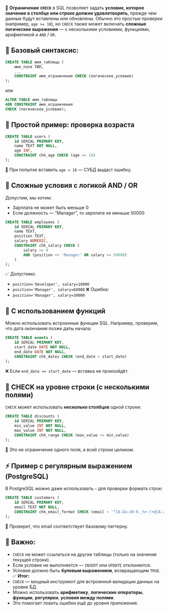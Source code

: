 🔸 **Ограничение `CHECK`** в SQL позволяет задать **условие, которое значение в столбце или строке должно удовлетворять**, прежде чем данные будут вставлены или обновлены.
Обычно это простые проверки (например, `age >= 18`), но `CHECK` также может включать **сложные логические выражения** — с несколькими условиями, функциями, арифметикой и `AND` / `OR`.
## 📌 **Базовый синтаксис:**
```sql
CREATE TABLE имя_таблицы (
    имя_поля ТИП,
    ...
    CONSTRAINT имя_ограничения CHECK (логическое_условие)
);
```
или
```sql
ALTER TABLE имя_таблицы
ADD CONSTRAINT имя_ограничения
CHECK (логическое_условие);
```
## 🧾 **Простой пример: проверка возраста**
```sql
CREATE TABLE users (
    id SERIAL PRIMARY KEY,
    name TEXT NOT NULL,
    age INT,
    CONSTRAINT chk_age CHECK (age >= 18)
);
```
📎 При попытке вставить `age = 16` — СУБД выдаст ошибку.
## 🧠 **Сложные условия с логикой AND / OR**
Допустим, мы хотим:
- Зарплата не может быть меньше 0
- Если должность — “Manager”, то зарплата не меньше 50000
```sql
CREATE TABLE employees (
    id SERIAL PRIMARY KEY,
    name TEXT,
    position TEXT,
    salary NUMERIC,
    CONSTRAINT chk_salary CHECK (
        salary >= 0
        AND (position <> 'Manager' OR salary >= 50000)
    )
);
```
✅ Допустимо:
- `position='Developer', salary=10000`
- `position='Manager', salary=60000`
❌ Ошибка:
- `position='Manager', salary=30000`
## 🧮 **С использованием функций**
Можно использовать встроенные функции SQL. Например, проверим, что дата окончания позже даты начала:
```sql
CREATE TABLE events (
    id SERIAL PRIMARY KEY,
    start_date DATE NOT NULL,
    end_date DATE NOT NULL,
    CONSTRAINT chk_dates CHECK (end_date > start_date)
);
```
❌ Если `end_date <= start_date` — вставка не произойдёт.
## 🧭 **CHECK на уровне строки (с несколькими полями)**
`CHECK` может использовать **несколько столбцов** одной строки:
```sql
CREATE TABLE discounts (
    id SERIAL PRIMARY KEY,
    min_value INT NOT NULL,
    max_value INT NOT NULL,
    CONSTRAINT chk_range CHECK (max_value >= min_value)
);
```
📎 Это не ограничение одного поля, а всей строки целиком.
## ⚡ **Пример с регулярным выражением (PostgreSQL)**
В PostgreSQL можно даже использовать `~` для проверки формата строк:
```sql
CREATE TABLE customers (
    id SERIAL PRIMARY KEY,
    email TEXT NOT NULL,
    CONSTRAINT chk_email_format CHECK (email ~ '^[A-Za-z0-9._%+-]+@[A-Za-z0-9.-]+\.[A-Za-z]{2,}$')
);
```
📩 Проверит, что email соответствует базовому паттерну.
## 🚨 Важно:
- `CHECK` не может ссылаться на другие таблицы (только на значения текущей строки).
- Если условие не выполняется — `INSERT` или `UPDATE` отклоняется.
- Условие должно быть **булевым выражением**, возвращающим `TRUE`.
✅ **Итог:**
- `CHECK` — мощный инструмент для встроенной валидации данных на уровне БД.
- Можно использовать **арифметику**, **логические операторы**, **функции**, **регулярки**, **условия между полями**.
- Это помогает ловить ошибки ещё до уровня приложения.